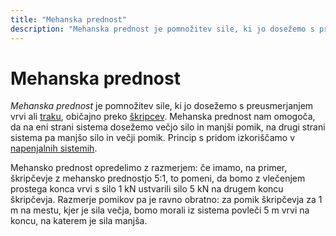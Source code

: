 ```yaml
---
title: "Mehanska prednost"
description: "Mehanska prednost je pomnožitev sile, ki jo dosežemo s preusmerjanjem vrvi ali traku, običajno preko škripcev."
---
```


# Mehanska prednost

_Mehanska prednost_ je pomnožitev sile, ki jo dosežemo s preusmerjanjem vrvi ali [traku](trak), običajno preko [škripcev](skripec). Mehanska prednost nam omogoča, da na eni strani sistema dosežemo večjo silo in manjši pomik, na drugi strani sistema pa manjšo silo in večji pomik. Princip s pridom izkoriščamo v [napenjalnih sistemih](napenjalni-sistem).

Mehansko prednost opredelimo z razmerjem: če imamo, na primer, škripčevje z mehansko prednostjo 5:1, to pomeni, da bomo z vlečenjem prostega konca vrvi s silo 1 kN ustvarili silo 5 kN na drugem koncu škripčevja. Razmerje pomikov pa je ravno obratno: za pomik škripčevja za 1 m na mestu, kjer je sila večja, bomo morali iz sistema povleči 5 m vrvi na koncu, na katerem je sila manjša.
